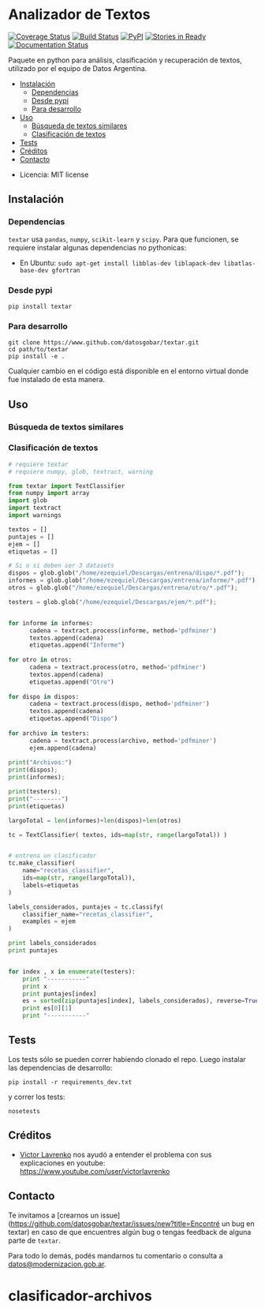 # Analizador de Textos

[![Coverage Status](https://coveralls.io/repos/github/datosgobar/textar/badge.svg?branch=master)](https://coveralls.io/github/datosgobar/textar?branch=master)
[![Build Status](https://travis-ci.org/datosgobar/textar.svg?branch=master)](https://travis-ci.org/datosgobar/textar)
[![PyPI](https://badge.fury.io/py/textar.svg)](http://badge.fury.io/py/textar)
[![Stories in Ready](https://badge.waffle.io/datosgobar/textar.png?label=ready&title=Ready)](https://waffle.io/datosgobar/textar)
[![Documentation Status](http://readthedocs.org/projects/textar/badge/?version=latest)](http://textar.readthedocs.org/en/latest/?badge=latest)

Paquete en python para análisis, clasificación y recuperación de textos, utilizado por el equipo de Datos Argentina.

<!-- START doctoc generated TOC please keep comment here to allow auto update -->
<!-- DON'T EDIT THIS SECTION, INSTEAD RE-RUN doctoc TO UPDATE -->

- [Instalación](#instalaci%C3%B3n)
  - [Dependencias](#dependencias)
  - [Desde pypi](#desde-pypi)
  - [Para desarrollo](#para-desarrollo)
- [Uso](#uso)
  - [Búsqueda de textos similares](#b%C3%BAsqueda-de-textos-similares)
  - [Clasificación de textos](#clasificaci%C3%B3n-de-textos)
- [Tests](#tests)
- [Créditos](#cr%C3%A9ditos)
- [Contacto](#contacto)

<!-- END doctoc generated TOC please keep comment here to allow auto update -->

* Licencia: MIT license

## Instalación

### Dependencias

`textar` usa `pandas`, `numpy`, `scikit-learn` y `scipy`. Para que funcionen, se requiere instalar algunas dependencias no pythonicas:

* En Ubuntu: `sudo apt-get install libblas-dev liblapack-dev libatlas-base-dev gfortran`

### Desde pypi

`pip install textar`

### Para desarrollo

```
git clone https://www.github.com/datosgobar/textar.git
cd path/to/textar
pip install -e .
```

Cualquier cambio en el código está disponible en el entorno virtual donde fue instalado de esta manera.

## Uso

### Búsqueda de textos similares



### Clasificación de textos

```python
# requiere textar
# requiere numpy, glob, textract, warning

from textar import TextClassifier
from numpy import array
import glob
import textract
import warnings

textos = []
puntajes = []
ejem = []
etiquetas = []

# Si o si deben ser 3 datasets
dispos = glob.glob("/home/ezequiel/Descargas/entrena/dispo/*.pdf");
informes = glob.glob("/home/ezequiel/Descargas/entrena/informe/*.pdf");
otros = glob.glob("/home/ezequiel/Descargas/entrena/otro/*.pdf");

testers = glob.glob("/home/ezequiel/Descargas/ejem/*.pdf");


for informe in informes:
      cadena = textract.process(informe, method='pdfminer')
      textos.append(cadena)
      etiquetas.append("Informe")
      
for otro in otros:
      cadena = textract.process(otro, method='pdfminer')
      textos.append(cadena)
      etiquetas.append("Otro")
      
for dispo in dispos:
      cadena = textract.process(dispo, method='pdfminer')
      textos.append(cadena)   
      etiquetas.append("Dispo")   
      
for archivo in testers:
      cadena = textract.process(archivo, method='pdfminer')
      ejem.append(cadena)      
      
print("Archivos:")
print(dispos);
print(informes);

print(testers);
print("--------")
print(etiquetas)

largoTotal = len(informes)+len(dispos)+len(otros)

tc = TextClassifier( textos, ids=map(str, range(largoTotal)) )


# entrena un clasificador
tc.make_classifier(
    name="recetas_classifier",
    ids=map(str, range(largoTotal)),
    labels=etiquetas
)

labels_considerados, puntajes = tc.classify(
    classifier_name="recetas_classifier", 
    examples = ejem
)

print labels_considerados
print puntajes


for index , x in enumerate(testers):
    print "-----------"
    print x
    print puntajes[index]
    es = sorted(zip(puntajes[index], labels_considerados), reverse=True)
    print es[0][1]
    print "-----------"


```

## Tests

Los tests sólo se pueden correr habiendo clonado el repo. Luego instalar las dependencias de desarrollo:

`pip install -r requirements_dev.txt`

y correr los tests:

`nosetests`

## Créditos

* [Victor Lavrenko](http://homepages.inf.ed.ac.uk/vlavrenk/) nos ayudó a entender el problema con sus explicaciones en youtube: https://www.youtube.com/user/victorlavrenko

## Contacto

Te invitamos a [crearnos un issue](https://github.com/datosgobar/textar/issues/new?title=Encontré un bug en textar) en caso de que encuentres algún bug o tengas feedback de alguna parte de `textar`.

Para todo lo demás, podés mandarnos tu comentario o consulta a [datos@modernizacion.gob.ar](mailto:datos@modernizacion.gob.ar).
# clasificador-archivos
